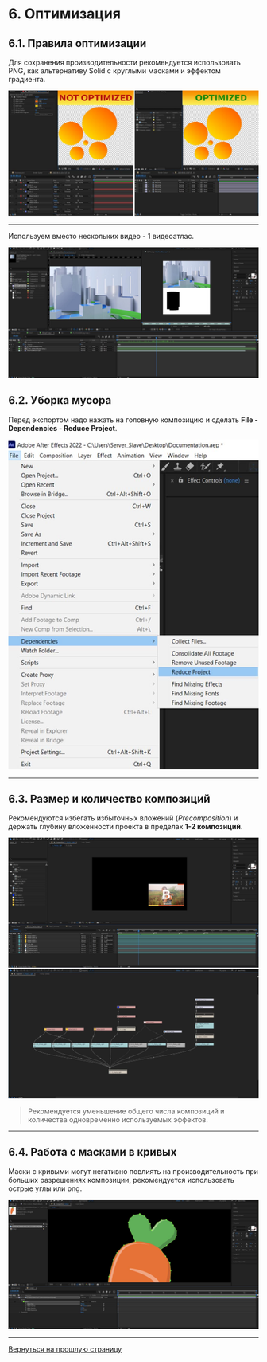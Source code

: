 # 6. Оптимизация

## 6.1. Правила оптимизации

Для сохранения производительности рекомендуется использовать PNG, как альтернативу Solid с круглыми масками и эффектом градиента.

![AE_Optimized/Not optimized](_images/image601.jpg "Optimized/Not optimized")

---

Используем вместо нескольких видео - 1 видеоатлас.

![AE_Video Atlas](_images/image602.jpg "Video Atlas")

## 6.2. Уборка мусора

Перед экспортом надо нажать на головную композицию и сделать **File - Dependencies - Reduce Project**.

![AE_Scavengery](_images/image603.jpg "Scavengery")

---

## 6.3. Размер и количество композиций

Рекомендуются избегать избыточных вложений (*Precomposition*) и держать глубину вложенности проекта в пределах **1-2 композиций**.

![AE_Сomposition Size](_images/image604.jpg "Сomposition Size")
![AE_Сomposition Size](_images/image605.jpg "Сomposition Size")

> Рекомендуется уменьшение общего числа композиций и количества одновременно используемых эффектов.

---

## 6.4. Работа с масками в кривых

Маски с кривыми могут негативно повлиять на производительность при больших разрешениях композиции, рекомендуется использовать острые углы или png. 

![AE_Curves](_images/image606.jpg "Curves")

---

[Вернуться на прошлую страницу](user-guide.md)